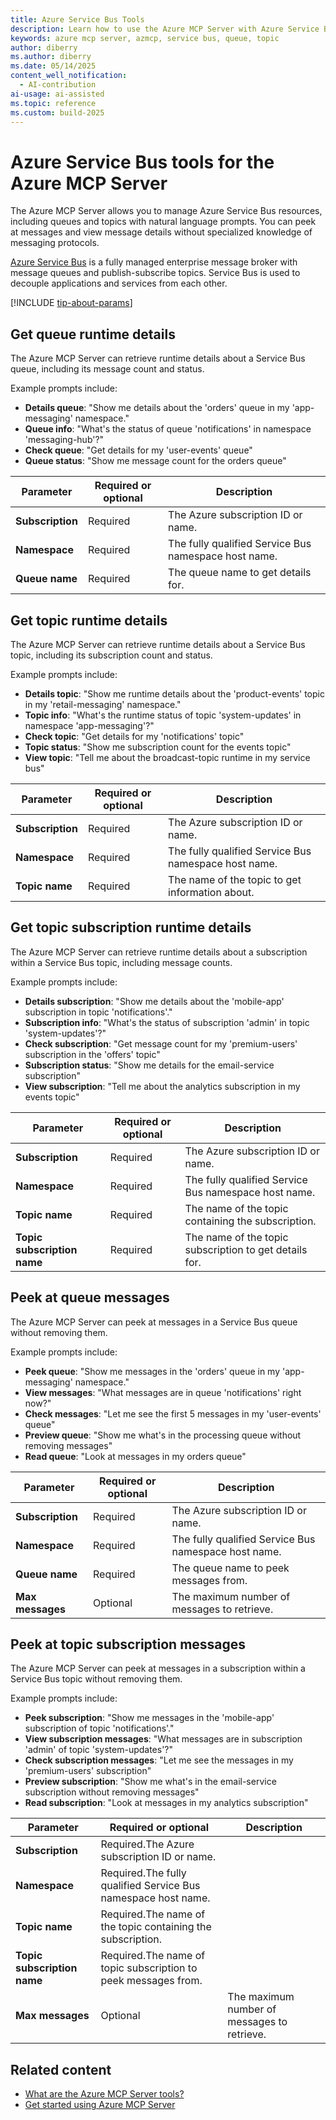 ```yaml
---
title: Azure Service Bus Tools 
description: Learn how to use the Azure MCP Server with Azure Service Bus.
keywords: azure mcp server, azmcp, service bus, queue, topic
author: diberry
ms.author: diberry
ms.date: 05/14/2025
content_well_notification: 
  - AI-contribution
ai-usage: ai-assisted
ms.topic: reference
ms.custom: build-2025
--- 
```

# Azure Service Bus tools for the Azure MCP Server

The Azure MCP Server allows you to manage Azure Service Bus resources, including queues and topics with natural language prompts. You can peek at messages and view message details without specialized knowledge of messaging protocols.

[Azure Service Bus](/azure/service-bus-messaging/service-bus-messaging-overview) is a fully managed enterprise message broker with message queues and publish-subscribe topics. Service Bus is used to decouple applications and services from each other.

[!INCLUDE [tip-about-params](../includes/tools/parameter-consideration.md)]

## Get queue runtime details

The Azure MCP Server can retrieve runtime details about a Service Bus queue, including its message count and status.

Example prompts include:

- **Details queue**: "Show me details about the 'orders' queue in my 'app-messaging' namespace."
- **Queue info**: "What's the status of queue 'notifications' in namespace 'messaging-hub'?"
- **Check queue**: "Get details for my 'user-events' queue"
- **Queue status**: "Show me message count for the orders queue"

| Parameter | Required or optional | Description |
|-----------|-------------|-------------|
| **Subscription** | Required | The Azure subscription ID or name. |
| **Namespace** | Required | The fully qualified Service Bus namespace host name. |
| **Queue name** | Required | The queue name to get details for. |

## Get topic runtime details

The Azure MCP Server can retrieve runtime details about a Service Bus topic, including its subscription count and status.

Example prompts include:

- **Details topic**: "Show me runtime details about the 'product-events' topic in my 'retail-messaging' namespace."
- **Topic info**: "What's the runtime status of topic 'system-updates' in namespace 'app-messaging'?"
- **Check topic**: "Get details for my 'notifications' topic"
- **Topic status**: "Show me subscription count for the events topic"
- **View topic**: "Tell me about the broadcast-topic runtime in my service bus"

| Parameter | Required or optional | Description |
|-----------|-------------|-------------|
| **Subscription** | Required | The Azure subscription ID or name. |
| **Namespace** | Required | The fully qualified Service Bus namespace host name. |
| **Topic name** | Required | The name of the topic to get information about. |

## Get topic subscription runtime details

The Azure MCP Server can retrieve runtime details about a subscription within a Service Bus topic, including message counts.

Example prompts include:

- **Details subscription**: "Show me details about the 'mobile-app' subscription in topic 'notifications'."
- **Subscription info**: "What's the status of subscription 'admin' in topic 'system-updates'?"
- **Check subscription**: "Get message count for my 'premium-users' subscription in the 'offers' topic"
- **Subscription status**: "Show me details for the email-service subscription"
- **View subscription**: "Tell me about the analytics subscription in my events topic"

| Parameter | Required or optional | Description |
|-----------|-------------|-------------|
| **Subscription** | Required | The Azure subscription ID or name. |
| **Namespace** | Required | The fully qualified Service Bus namespace host name. |
| **Topic name** | Required | The name of the topic containing the subscription. |
| **Topic subscription name** | Required | The name of the topic subscription to get details for. |

## Peek at queue messages

The Azure MCP Server can peek at messages in a Service Bus queue without removing them.

Example prompts include:

- **Peek queue**: "Show me messages in the 'orders' queue in my 'app-messaging' namespace."
- **View messages**: "What messages are in queue 'notifications' right now?"
- **Check messages**: "Let me see the first 5 messages in my 'user-events' queue"
- **Preview queue**: "Show me what's in the processing queue without removing messages"
- **Read queue**: "Look at messages in my orders queue"

| Parameter | Required or optional | Description |
|-----------|-------------|-------------|
| **Subscription** | Required | The Azure subscription ID or name. |
| **Namespace** | Required | The fully qualified Service Bus namespace host name. |
| **Queue name** | Required | The queue name to peek messages from. |
| **Max messages** | Optional | The maximum number of messages to retrieve. |

## Peek at topic subscription messages

The Azure MCP Server can peek at messages in a subscription within a Service Bus topic without removing them.

Example prompts include:

- **Peek subscription**: "Show me messages in the 'mobile-app' subscription of topic 'notifications'."
- **View subscription messages**: "What messages are in subscription 'admin' of topic 'system-updates'?"
- **Check subscription messages**: "Let me see the messages in my 'premium-users' subscription"
- **Preview subscription**: "Show me what's in the email-service subscription without removing messages"
- **Read subscription**: "Look at messages in my analytics subscription"

| Parameter | Required or optional | Description |
|-----------|-------------|-------------|
| **Subscription** | Required.The Azure subscription ID or name. |
| **Namespace** | Required.The fully qualified Service Bus namespace host name. |
| **Topic name** | Required.The name of the topic containing the subscription. |
| **Topic subscription name** | Required.The name of topic subscription to peek messages from. |
| **Max messages** | Optional | The maximum number of messages to retrieve. |

## Related content

- [What are the Azure MCP Server tools?](index.md)
- [Get started using Azure MCP Server](../get-started.md)